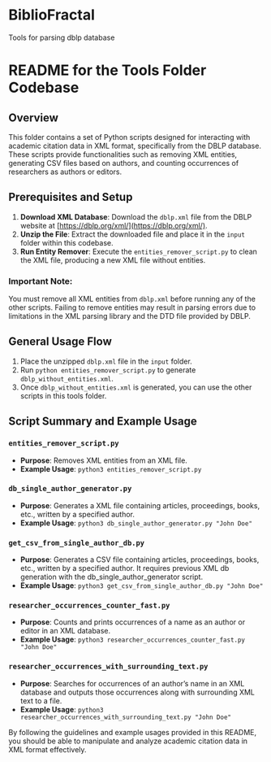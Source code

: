 # BiblioFractal
Tools for parsing dblp database

# README for the Tools Folder Codebase

## Overview

This folder contains a set of Python scripts designed for interacting with academic citation data in XML format, specifically from the DBLP database. These scripts provide functionalities such as removing XML entities, generating CSV files based on authors, and counting occurrences of researchers as authors or editors.

## Prerequisites and Setup

1. **Download XML Database**: Download the `dblp.xml` file from the DBLP website at [https://dblp.org/xml/](https://dblp.org/xml/).
2. **Unzip the File**: Extract the downloaded file and place it in the `input` folder within this codebase.
3. **Run Entity Remover**: Execute the `entities_remover_script.py` to clean the XML file, producing a new XML file without entities.

### Important Note:

You must remove all XML entities from `dblp.xml` before running any of the other scripts. Failing to remove entities may result in parsing errors due to limitations in the XML parsing library and the DTD file provided by DBLP.

## General Usage Flow

1. Place the unzipped `dblp.xml` file in the `input` folder.
2. Run `python entities_remover_script.py` to generate `dblp_without_entities.xml`.
3. Once `dblp_without_entities.xml` is generated, you can use the other scripts in this tools folder.

## Script Summary and Example Usage

### `entities_remover_script.py`

- **Purpose**: Removes XML entities from an XML file.
- **Example Usage**: `python3 entities_remover_script.py`

### `db_single_author_generator.py`

- **Purpose**: Generates a XML file containing articles, proceedings, books, etc., written by a specified author.
- **Example Usage**: `python3 db_single_author_generator.py "John Doe"`

### `get_csv_from_single_author_db.py`

- **Purpose**: Generates a CSV file containing articles, proceedings, books, etc., written by a specified author. It requires previous XML db generation with the db_single_author_generator script.
- **Example Usage**: `python3 get_csv_from_single_author_db.py "John Doe"`

### `researcher_occurrences_counter_fast.py`

- **Purpose**: Counts and prints occurrences of a name as an author or editor in an XML database.
- **Example Usage**: `python3 researcher_occurrences_counter_fast.py "John Doe"`

### `researcher_occurrences_with_surrounding_text.py`

- **Purpose**: Searches for occurrences of an author’s name in an XML database and outputs those occurrences along with surrounding XML text to a file.
- **Example Usage**: `python3 researcher_occurrences_with_surrounding_text.py "John Doe"`

By following the guidelines and example usages provided in this README, you should be able to manipulate and analyze academic citation data in XML format effectively.
